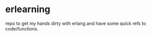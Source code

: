 erlearning
==========

repo to get my hands dirty with erlang and have some quick refs to code/functions.
